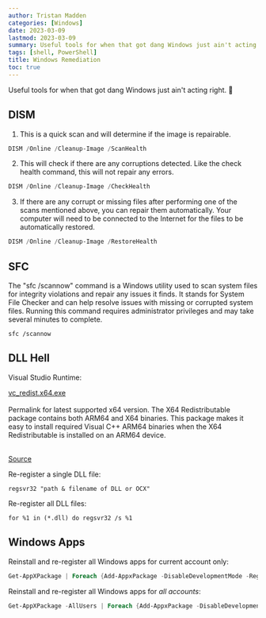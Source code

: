 ```yaml
---
author: Tristan Madden
categories: [Windows]
date: 2023-03-09
lastmod: 2023-03-09
summary: Useful tools for when that got dang Windows just ain't acting right. 😤
tags: [shell, PowerShell]
title: Windows Remediation
toc: true
---
```


Useful tools for when that got dang Windows just ain't acting right. 😤

## DISM

1. This is a quick scan and will determine if the image is repairable.
```PowerShell
DISM /Online /Cleanup-Image /ScanHealth
```
2. This will check if there are any corruptions detected. Like the check health command, this will not repair any errors.
```PowerShell
DISM /Online /Cleanup-Image /CheckHealth
```
3. If there are any corrupt or missing files after performing one of the scans mentioned above, you can repair them automatically. Your computer will need to be connected to the Internet for the files to be automatically restored.
```PowerShell
DISM /Online /Cleanup-Image /RestoreHealth
```

## SFC
The "sfc /scannow" command is a Windows utility used to scan system files for integrity violations and repair any issues it finds. It stands for System File Checker and can help resolve issues with missing or corrupted system files. Running this command requires administrator privileges and may take several minutes to complete.

```Shell
sfc /scannow
```

## DLL Hell

Visual Studio Runtime:

<a href="https://aka.ms/vs/17/release/vc_redist.x64.exe">vc_redist.x64.exe</a><br><br>
Permalink for latest supported x64 version. The X64 Redistributable package contains both ARM64 and X64 binaries. This package makes it easy to install required Visual C++ ARM64 binaries when the X64 Redistributable is installed on an ARM64 device.<br><br>

<a href="https://learn.microsoft.com/en-us/cpp/windows/latest-supported-vc-redist?view=msvc-170#visual-studio-2015-2017-2019-and-2022">Source</a>

Re-register a single DLL file:

```Shell
regsvr32 "path & filename of DLL or OCX"
```

Re-register all DLL files:

```Shell
for %1 in (*.dll) do regsvr32 /s %1
```

## Windows Apps

Reinstall and re-register all Windows apps for current account only:
```PowerShell
Get-AppXPackage | Foreach {Add-AppxPackage -DisableDevelopmentMode -Register "$($_.InstallLocation)\AppXManifest.xml"}
```

Reinstall and re-register all Windows apps for <i>all accounts</i>:
```PowerShell
Get-AppXPackage -AllUsers | Foreach {Add-AppxPackage -DisableDevelopmentMode -Register "$($_.InstallLocation)\AppXManifest.xml"}
```